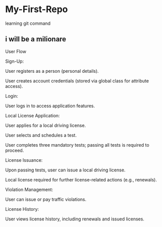 # My-First-Repo
learning git command

## i will be a milionare

User Flow





Sign-Up:





User registers as a person (personal details).



User creates account credentials (stored via global class for attribute access).



Login:





User logs in to access application features.



Local License Application:





User applies for a local driving license.



User selects and schedules a test.



User completes three mandatory tests; passing all tests is required to proceed.



License Issuance:





Upon passing tests, user can issue a local driving license.



Local license required for further license-related actions (e.g., renewals).



Violation Management:





User can issue or pay traffic violations.



License History:





User views license history, including renewals and issued licenses.
